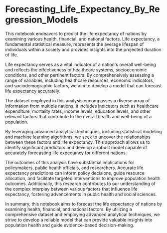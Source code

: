 # Forecasting_Life_Expectancy_By_Regression_Models

This notebook endeavors to predict the life expectancy of nations by examining various health, financial, and national factors. Life expectancy, a fundamental statistical measure, represents the average lifespan of individuals within a society and provides insights into the projected duration of life.

Life expectancy serves as a vital indicator of a nation's overall well-being and reflects the effectiveness of healthcare systems, socioeconomic conditions, and other pertinent factors. By comprehensively assessing a range of variables, including healthcare resources, economic indicators, and sociodemographic factors, we aim to develop a model that can forecast life expectancy accurately.

The dataset employed in this analysis encompasses a diverse array of information from multiple nations. It includes indicators such as healthcare expenditure, mortality rates, income levels, education levels, and other relevant factors that contribute to the overall health and well-being of a population.

By leveraging advanced analytical techniques, including statistical modeling and machine learning algorithms, we seek to uncover the relationships between these factors and life expectancy. This approach allows us to identify significant predictors and develop a robust model capable of accurately forecasting life expectancy for different nations.

The outcomes of this analysis have substantial implications for policymakers, public health officials, and researchers. Accurate life expectancy predictions can inform policy decisions, guide resource allocation, and facilitate targeted interventions to improve population health outcomes. Additionally, this research contributes to our understanding of the complex interplay between various factors that influence life expectancy, fostering advancements in public health and social sciences.

In summary, this notebook aims to forecast the life expectancy of nations by examining health, financial, and national factors. By utilizing a comprehensive dataset and employing advanced analytical techniques, we strive to develop a reliable model that can provide valuable insights into population health and guide evidence-based decision-making.

